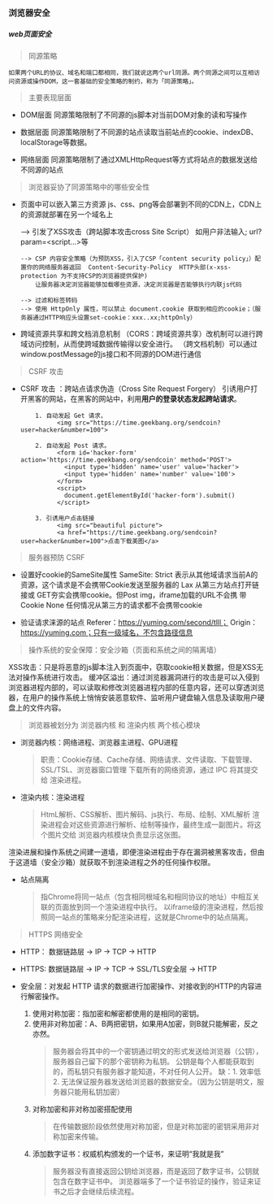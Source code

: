 ### 浏览器安全

##### web页面安全

> 同源策略

    如果两个URL的协议、域名和端口都相同，我们就说这两个url同源。两个同源之间可以互相访问资源或操作DOM，这一套基础的安全策略的制约，称为「同源策略」。
    
> 主要表现层面

  * DOM层面
    同源策略限制了不同源的js脚本对当前DOM对象的读和写操作

  * 数据层面
    同源策略限制了不同源的站点读取当前站点的cookie、indexDB、localStorage等数据。
  
  * 网络层面
    同源策略限制了通过XMLHttpRequest等方式将站点的数据发送给不同源的站点

> 浏览器妥协了同源策略中的哪些安全性

  * 页面中可以嵌入第三方资源
    js、css、png等会部署到不同的CDN上，CDN上的资源就部署在另一个域名上

    --> 引发了XSS攻击（跨站脚本攻击cross Site Script）
        如用户非法输入<script>alert('sss')</script>; url?param=<script...>等

        --> CSP 内容安全策略（为预防XSS，引入了CSP「content security policy」）配置你的网络服务器返回  Content-Security-Policy  HTTP头部(x-xss-protection 为不支持CSP的浏览器提供保护)
            让服务器决定浏览器能够加载哪些资源，决定浏览器是否能够执行内联js代码
        
        --> 过滤和标签转码
        --> 使用 HttpOnly 属性，可以禁止 document.cookie 获取到相应的cookie；（服务器通过HTTP响应头设置set-cookie：xxx..xx;httpOnly）

  * 跨域资源共享和跨文档消息机制
    （CORS：跨域资源共享）改机制可以进行跨域访问控制，从而使跨域数据传输得以安全进行。
    （跨文档机制）可以通过 window.postMessage的js接口和不同源的DOM进行通信


> CSRF 攻击

  * CSRF 攻击 ：跨站点请求伪造（Cross Site Request Forgery）
              引诱用户打开黑客的网站，在黑客的网站中，利用**用户的登录状态发起跨站请求**。
            
            1. 自动发起 Get 请求，
                  <img src="https://time.geekbang.org/sendcoin?user=hacker&number=100">

            2. 自动发起 Post 请求。
                  <form id='hacker-form' action='https://time.geekbang.org/sendcoin' method='POST'>
                    <input type='hidden' name='user' value='hacker'>
                    <input type='hidden' name='number' value='100'>
                  </form>
                  <script>
                    document.getElementById('hacker-form').submit()
                  </script>

            3. 引诱用户点击链接
                  <img src="beautiful picture">
                  <a href="https://time.geekbang.org/sendcoin?user=hacker&number=100">点击下载美图</a>

> 服务器预防 CSRF 

  * 设置好cookie的SameSite属性
    SameSite: Strict 表示从其他域请求当前A的资源，这个请求是不会携带Cookie发送至服务器的
              Lax 从第三方站点打开链接或 GET夯实会携带cookie。但Post img，iframe加载的URL不会携     带Cookie
              None 任何情况从第三方的请求都不会携带cookie

  * 验证请求涞源的站点
    Referer：https://yuming.com/second/tlll；
    Origin： https://yuming.com；只有一级域名，不包含路径信息


> 操作系统的安全保障：安全沙箱（页面和系统之间的隔离墙）

  XSS攻击：只是将恶意的js脚本注入到页面中，窃取cookie相关数据，但是XSS无法对操作系统进行攻击。
  缓冲区溢出：通过浏览器漏洞进行的攻击是可以入侵到浏览器进程内部的，可以读取和修改浏览器进程内部的任意内容，还可以穿透浏览器，在用户的操作系统上悄悄安装恶意软件、监听用户键盘输入信息及读取用户硬盘上的文件内容。

  > 浏览器被划分为 浏览器内核 和 渲染内核 两个核心模块
  * 浏览器内核：网络进程、浏览器主进程、GPU进程
      > 职责：Cookie存储、Cache存储、网络请求、文件读取、下载管理、SSL/TSL、浏览器窗口管理
      > 下载所有的网络资源，通过 IPC 将其提交给 渲染进程。
  * 渲染内核：渲染进程
      > HtmL解析、CSS解析、图片解码、js执行、布局、绘制、XML解析
      > 渲染进程会对这些资源进行解析、绘制等操作，最终生成一副图片。将这个图片交给 浏览器内核模块负责显示这张图。
  
  渲染进展和操作系统之间建一道墙，即便渲染进程由于存在漏洞被黑客攻击，但由于这道墙（安全沙箱）就获取不到渲染进程之外的任何操作权限。

  * 站点隔离
    > 指Chrome将同一站点（包含相同根域名和相同协议的地址）中相互关联的页面放到同一个渲染进程中执行。
    > 以iframe级的渲染进程，然后按照同一站点的策略来分配渲染进程，这就是Chrome中的站点隔离。



> HTTPS 网络安全
  * HTTP： 数据链路层  ->  IP  ->  TCP  ->  HTTP
  * HTTPS: 数据链路层  ->  IP  ->  TCP  -> SSL/TLS安全层  -> HTTP

  * 安全层：对发起 HTTP 请求的数据进行加密操作、对接收到的HTTP的内容进行解密操作。
    1. 使用对称加密：指加密和解密都使用的是相同的密钥。
    2. 使用非对称加密：A、B两把密钥，如果用A加密，则B就只能解密，反之亦然。
        > 服务器会将其中的一个密钥通过明文的形式发送给浏览器（公钥），服务器自己留下的那个密钥称为私钥。
        > 公钥是每个人都能获取到的，而私钥只有服务器才能知道，不对任何人公开。
        缺：1. 效率低
            2. 无法保证服务器发送给浏览器的数据安全。（因为公钥是明文，服务器只能用私钥加密）
    3. 对称加密和非对称加密搭配使用
        > 在传输数据阶段依然使用对称加密，但是对称加密的密钥采用非对称加密来传输。
    4. 添加数字证书：权威机构颁发的一个证书，来证明“我就是我”
        > 服务器没有直接返回公钥给浏览器，而是返回了数字证书，公钥就包含在数字证书中。
        > 浏览器端多了一个证书验证的操作，验证来证书之后才会继续后续流程。




